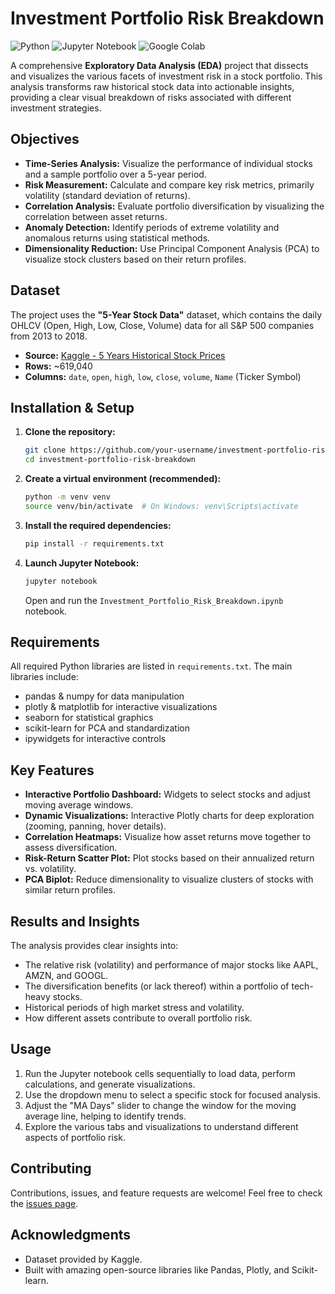 # Investment Portfolio Risk Breakdown

![Python](https://img.shields.io/badge/Python-3.7%2B-blue)
![Jupyter Notebook](https://img.shields.io/badge/Jupyter-Notebook-orange)
![Google Colab](https://img.shields.io/badge/Google-Colab-green)

A comprehensive **Exploratory Data Analysis (EDA)** project that dissects and visualizes the various facets of investment risk in a stock portfolio. This analysis transforms raw historical stock data into actionable insights, providing a clear visual breakdown of risks associated with different investment strategies.

## Objectives

- **Time-Series Analysis:** Visualize the performance of individual stocks and a sample portfolio over a 5-year period.
- **Risk Measurement:** Calculate and compare key risk metrics, primarily volatility (standard deviation of returns).
- **Correlation Analysis:** Evaluate portfolio diversification by visualizing the correlation between asset returns.
- **Anomaly Detection:** Identify periods of extreme volatility and anomalous returns using statistical methods.
- **Dimensionality Reduction:** Use Principal Component Analysis (PCA) to visualize stock clusters based on their return profiles.

## Dataset

The project uses the **"5-Year Stock Data"** dataset, which contains the daily OHLCV (Open, High, Low, Close, Volume) data for all S&P 500 companies from 2013 to 2018.

- **Source:** [Kaggle - 5 Years Historical Stock Prices](https://www.kaggle.com/datasets)
- **Rows:** ~619,040
- **Columns:** `date`, `open`, `high`, `low`, `close`, `volume`, `Name` (Ticker Symbol)

## Installation & Setup

1.  **Clone the repository:**
    ```bash
    git clone https://github.com/your-username/investment-portfolio-risk-breakdown.git
    cd investment-portfolio-risk-breakdown
    ```

2.  **Create a virtual environment (recommended):**
    ```bash
    python -m venv venv
    source venv/bin/activate  # On Windows: venv\Scripts\activate
    ```

3.  **Install the required dependencies:**
    ```bash
    pip install -r requirements.txt
    ```

4.  **Launch Jupyter Notebook:**
    ```bash
    jupyter notebook
    ```
    Open and run the `Investment_Portfolio_Risk_Breakdown.ipynb` notebook.

## Requirements

All required Python libraries are listed in `requirements.txt`. The main libraries include:
- pandas & numpy for data manipulation
- plotly & matplotlib for interactive visualizations
- seaborn for statistical graphics
- scikit-learn for PCA and standardization
- ipywidgets for interactive controls

## Key Features

- **Interactive Portfolio Dashboard:** Widgets to select stocks and adjust moving average windows.
- **Dynamic Visualizations:** Interactive Plotly charts for deep exploration (zooming, panning, hover details).
- **Correlation Heatmaps:** Visualize how asset returns move together to assess diversification.
- **Risk-Return Scatter Plot:** Plot stocks based on their annualized return vs. volatility.
- **PCA Biplot:** Reduce dimensionality to visualize clusters of stocks with similar return profiles.

## Results and Insights

The analysis provides clear insights into:
- The relative risk (volatility) and performance of major stocks like AAPL, AMZN, and GOOGL.
- The diversification benefits (or lack thereof) within a portfolio of tech-heavy stocks.
- Historical periods of high market stress and volatility.
- How different assets contribute to overall portfolio risk.

## Usage

1.  Run the Jupyter notebook cells sequentially to load data, perform calculations, and generate visualizations.
2.  Use the dropdown menu to select a specific stock for focused analysis.
3.  Adjust the "MA Days" slider to change the window for the moving average line, helping to identify trends.
4.  Explore the various tabs and visualizations to understand different aspects of portfolio risk.

## Contributing

Contributions, issues, and feature requests are welcome! Feel free to check the [issues page](https://github.com/your-username/investment-portfolio-risk-breakdown/issues).

## Acknowledgments

- Dataset provided by Kaggle.
- Built with amazing open-source libraries like Pandas, Plotly, and Scikit-learn.
